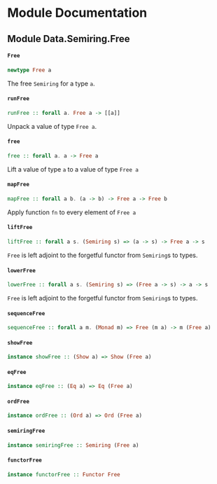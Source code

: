 # Module Documentation

## Module Data.Semiring.Free

#### `Free`

``` purescript
newtype Free a
```

The free `Semiring` for a type `a`.

#### `runFree`

``` purescript
runFree :: forall a. Free a -> [[a]]
```

Unpack a value of type `Free a`.

#### `free`

``` purescript
free :: forall a. a -> Free a
```

Lift a value of type `a` to a value of type `Free a`

#### `mapFree`

``` purescript
mapFree :: forall a b. (a -> b) -> Free a -> Free b
```

Apply function `fn` to every element of `Free a` 

#### `liftFree`

``` purescript
liftFree :: forall a s. (Semiring s) => (a -> s) -> Free a -> s
```

`Free` is left adjoint to the forgetful functor from `Semiring`s to types.

#### `lowerFree`

``` purescript
lowerFree :: forall a s. (Semiring s) => (Free a -> s) -> a -> s
```

`Free` is left adjoint to the forgetful functor from `Semiring`s to types.

#### `sequenceFree`

``` purescript
sequenceFree :: forall a m. (Monad m) => Free (m a) -> m (Free a)
```


#### `showFree`

``` purescript
instance showFree :: (Show a) => Show (Free a)
```


#### `eqFree`

``` purescript
instance eqFree :: (Eq a) => Eq (Free a)
```


#### `ordFree`

``` purescript
instance ordFree :: (Ord a) => Ord (Free a)
```


#### `semiringFree`

``` purescript
instance semiringFree :: Semiring (Free a)
```


#### `functorFree`

``` purescript
instance functorFree :: Functor Free
```